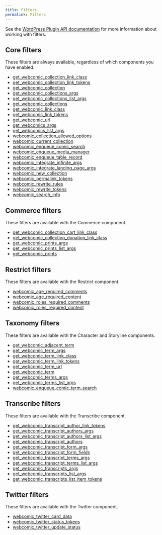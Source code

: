 ```yaml
---
title: Filters
permalink: Filters
---
```


See the [WordPress Plugin API documentation][url-1] for more information about
working with filters.

## Core filters

These filters are always available, regardless of which components you have
enabled.

- [get_webcomic_collection_link_class](get_webcomic_collection_link_class)
- [get_webcomic_collection_link_tokens](get_webcomic_collection_link_tokens)
- [get_webcomic_collection](get_webcomic_collection)
- [get_webcomic_collections_args](get_webcomic_collections_args)
- [get_webcomic_collections_list_args](get_webcomic_collections_list_args)
- [get_webcomic_collections](get_webcomic_collections)
- [get_webcomic_link_class](get_webcomic_link_class)
- [get_webcomic_link_tokens](get_webcomic_link_tokens)
- [get_webcomic_url](get_webcomic_url)
- [get_webcomics_args](get_webcomics_args)
- [get_webcomics_list_args](get_webcomics_list_args)
- [webcomic_collection_allowed_options](webcomic_collection_allowed_options)
- [webcomic_current_collection](webcomic_current_collection)
- [webcomic_enqueue_comic_search](webcomic_enqueue_comic_search)
- [webcomic_enqueue_media_manager](webcomic_enqueue_media_manager)
- [webcomic_enqueue_table_record](webcomic_enqueue_table_record)
- [webcomic_integrate_infinite_args](webcomic_integrate_infinite_args)
- [webcomic_integrate_landing_page_args](webcomic_integrate_landing_page_args)
- [webcomic_new_collection](webcomic_new_collection)
- [webcomic_permalink_tokens](webcomic_permalink_tokens)
- [webcomic_rewrite_rules](webcomic_rewrite_rules)
- [webcomic_rewrite_tokens](webcomic_rewrite_tokens)
- [webcomic_search_info](webcomic_search_info)

## Commerce filters

These filters are available with the Commerce component.

- [get_webcomic_collection_cart_link_class](get_webcomic_collection_cart_link_class)
- [get_webcomic_collection_donation_link_class](get_webcomic_collection_donation_link_class)
- [get_webcomic_prints_args](get_webcomic_prints_args)
- [get_webcomic_prints_list_args](get_webcomic_prints_list_args)
- [get_webcomic_prints](get_webcomic_prints)

## Restrict filters

These filters are available with the Restrict component.

- [webcomic_age_required_comments](webcomic_age_required_comments)
- [webcomic_age_required_content](webcomic_age_required_content)
- [webcomic_roles_required_comments](webcomic_roles_required_comments)
- [webcomic_roles_required_content](webcomic_roles_required_content)

## Taxonomy filters

These filters are available with the Character and Storyline components.

- [get_webcomic_adjacent_term](get_webcomic_adjacent_term)
- [get_webcomic_term_args](get_webcomic_term_args)
- [get_webcomic_term_link_class](get_webcomic_term_link_class)
- [get_webcomic_term_link_tokens](get_webcomic_term_link_tokens)
- [get_webcomic_term_url](get_webcomic_term_url)
- [get_webcomic_term](get_webcomic_term)
- [get_webcomic_terms_args](get_webcomic_terms_args)
- [get_webcomic_terms_list_args](get_webcomic_terms_list_args)
- [webcomic_enqueue_comic_term_search](webcomic_enqueue_comic_term_search)

## Transcribe filters

These filters are available with the Transcribe component.

- [get_webcomic_transcript_author_link_tokens](get_webcomic_transcript_author_link_tokens)
- [get_webcomic_transcript_authors_args](get_webcomic_transcript_authors_args)
- [get_webcomic_transcript_authors_list_args](get_webcomic_transcript_authors_list_args)
- [get_webcomic_transcript_authors](get_webcomic_transcript_authors)
- [get_webcomic_transcript_form_args](get_webcomic_transcript_form_args)
- [get_webcomic_transcript_form_fields](get_webcomic_transcript_form_fields)
- [get_webcomic_transcript_terms_args](get_webcomic_transcript_terms_args)
- [get_webcomic_transcript_terms_list_args](get_webcomic_transcript_terms_list_args)
- [get_webcomic_transcripts_args](get_webcomic_transcripts_args)
- [get_webcomic_transcripts_list_args](get_webcomic_transcripts_list_args)
- [get_webcomic_transcripts_list_item_tokens](get_webcomic_transcripts_list_item_tokens)

## Twitter filters

These filters are available with the Twitter component.

- [webcomic_twitter_card_data](webcomic_twitter_card_data)
- [webcomic_twitter_status_tokens](webcomic_twitter_status_tokens)
- [webcomic_twitter_update_status](webcomic_twitter_update_status)

[url-1]: https://codex.wordpress.org/Plugin_API
